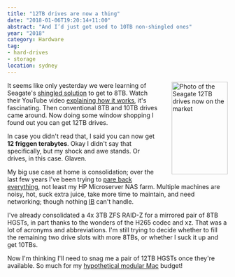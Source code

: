 ```yaml
---
title: "12TB drives are now a thing"
date: "2018-01-06T19:20:14+11:00"
abstract: "And I’d just got used to 10TB non-shingled ones"
year: "2018"
category: Hardware
tag:
- hard-drives
- storage
location: sydney
---
```

<p><img src="https://rubenerd.com/files/2018/seagate12tb@1x.jpg" srcset="https://rubenerd.com/files/2018/seagate12tb@1x.jpg 1x, https://rubenerd.com/files/2018/seagate12tb@2x.jpg 2x" alt="Photo of the Seagate 12TB drives now on the market" style="width:128px; height:212px; float:right; margin:0 0 1em 2em;" /></p>

It seems like only yesterday we were learning of Seagate's [shingled solution] to get to 8TB. Watch their YouTube video [explaining how it works], it's fascinating. Then conventional 8TB and 10TB drives came around. Now doing some window shopping I found out you can get 12TB drives.

In case you didn't read that, I said you can now get **12 friggen terabytes**. Okay I didn't say that specifically, but my shock and awe stands. Or drives, in this case. Glaven.

My big use case at home is consolidation; over the last few years I've been trying to [pare back everything], not least my HP Microserver NAS farm. Multiple machines are noisy, hot, suck extra juice, take more time to maintain, and need networking; though nothing [IB] can't handle.

I've already consolidated a 4x 3TB ZFS RAID-Z for a mirrored pair of 8TB HGSTs, in part thanks to the wonders of the H265 codec and xz. That was a lot of acronyms and abbreviations. I'm still trying to decide whether to fill the remaining two drive slots with more 8TBs, or whether I suck it up and get 10TBs.

Now I'm thinking I'll need to snag me a pair of 12TB HGSTs once they're available. So much for my [hypothetical modular Mac] budget!

[shingled solution]: https://www.extremetech.com/computing/195543-seagates-first-shingled-hard-drives-now-shipping-8tb-for-just-260 "ExtremeTech's coverage of Seagate's then-new 8TB shingled drives."
[explaining how it works]: https://www.youtube.com/watch?v=3UFUfv9n420 "YouTube video from Seagate explaining Shingled Magnetic Recording"
[pare back everything]: https://rubenerd.com/goodbye-junk/ "Blog post: goodbye junk!"
[IB]: https://en.wikipedia.org/wiki/InfiniBand "InfiniBand article on Wikipedia"
[hypothetical modular Mac]: https://rubenerd.com/the-new-mac-pro-shall-be/ "Blog post: The new Mac Pro shall be"

